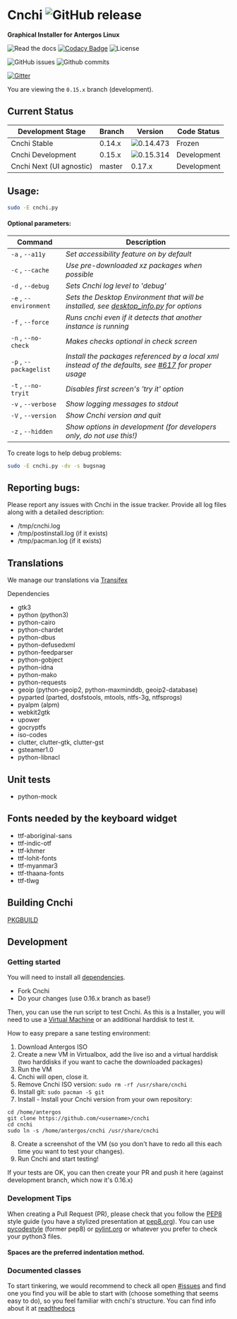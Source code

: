 # Cnchi ![GitHub release](https://img.shields.io/github/release/antergos/cnchi.svg)

**Graphical Installer for Antergos Linux**

![Read the docs](https://readthedocs.org/projects/cnchi/badge/?version=latest) [![Codacy Badge](https://api.codacy.com/project/badge/Grade/141e37590a9e4a2da3b3d84c0a6241ac)](https://www.codacy.com/project/karasu/Cnchi/dashboard?utm_source=github.com&amp;utm_medium=referral&amp;utm_content=Antergos/Cnchi&amp;utm_campaign=Badge_Grade_Dashboard) ![License](https://img.shields.io/github/license/antergos/cnchi.svg)

![GitHub issues](https://img.shields.io/github/issues/antergos/cnchi.svg)
![Github commits](https://img.shields.io/github/commits-since/antergos/cnchi/latest.svg)

[![Gitter](https://badges.gitter.im/Antergos/Cnchi.svg)](https://gitter.im/Antergos/Cnchi?utm_source=badge&utm_medium=badge&utm_campaign=pr-badge)

You are viewing the `0.15.x` branch (development).

## Current Status

|Development Stage|Branch|Version| Code Status|
----------------- | -------------- | -------------- | -------- |
|Cnchi Stable|0.14.x|![0.14.473](https://img.shields.io/github/release/antergos/cnchi.svg)|Frozen|
|Cnchi Development|0.15.x|![0.15.314](https://img.shields.io/github/release/antergos/cnchi/all.svg)|Development|
|Cnchi Next (UI agnostic)|master|0.17.x|Development|

## Usage:

```sh
sudo -E cnchi.py
```

#### Optional parameters:

|Command|Description|
----------------- | -------------- |
|```-a``` , ```--a11y```|*Set accessibility feature on by default*|
|```-c``` , ```--cache```|*Use pre-downloaded xz packages when possible*|
|```-d``` , ```--debug```|*Sets Cnchi log level to 'debug'*|
|```-e``` , ```--environment```|*Sets the Desktop Environment that will be installed, see [desktop_info.py](cnchi/desktop_info.py) for options*|
|```-f``` , ```--force```|*Runs cnchi even if it detects that another instance is running*|
|```-n``` , ```--no-check```|*Makes checks optional in check screen*|
|```-p``` , ```--packagelist```|*Install the packages referenced by a local xml instead of the defaults, see [#617](https://github.com/Antergos/Cnchi/issues/617) for proper usage*|
|```-t``` , ```--no-tryit```|*Disables first screen's 'try it' option*|
|```-v``` , ```--verbose```|*Show logging messages to stdout*|
|```-V``` , ```--version```|*Show Cnchi version and quit*|
|```-z``` , ```--hidden```|*Show options in development (for developers only, do not use this!)*|

To create logs to help debug problems:
```sh
sudo -E cnchi.py -dv -s bugsnag
```

## Reporting bugs:

Please report any issues with Cnchi in the issue tracker. Provide all log files along with a detailed description:

* /tmp/cnchi.log
* /tmp/postinstall.log (if it exists)
* /tmp/pacman.log (if it exists)

## Translations

We manage our translations via [Transifex](https://www.transifex.com/projects/p/antergos)

<a name="dependencies">Dependencies</a>

 - gtk3
 - python (python3)
 - python-cairo
 - python-chardet
 - python-dbus
 - python-defusedxml
 - python-feedparser
 - python-gobject
 - python-idna
 - python-mako
 - python-requests
 - geoip (python-geoip2, python-maxminddb, geoip2-database)
 - pyparted (parted, dosfstools, mtools, ntfs-3g, ntfsprogs)
 - pyalpm (alpm)
 - webkit2gtk
 - upower
 - gocryptfs
 - iso-codes
 - clutter, clutter-gtk, clutter-gst
 - gsteamer1.0
 - python-libnacl

## Unit tests
 - python-mock

## Fonts needed by the keyboard widget
 - ttf-aboriginal-sans
 - ttf-indic-otf
 - ttf-khmer
 - ttf-lohit-fonts
 - ttf-myanmar3
 - ttf-thaana-fonts
 - ttf-tlwg

## Building Cnchi

[PKGBUILD](https://raw.githubusercontent.com/Antergos/antergos-packages/master/antergos/cnchi-dev/PKGBUILD)

## Development

### Getting started

You will need to install all [dependencies](#dependencies).

- Fork Cnchi
- Do your changes (use 0.16.x branch as base!)

Then, you can use the run script to test Cnchi. As this is a Installer, you will need to use a [Virtual Machine](http://virtualbox.org) or an additional harddisk to test it.

How to easy prepare a sane testing environment:
1. Download Antergos ISO
2. Create a new VM in Virtualbox, add the live iso and a virtual harddisk (two harddisks if you want to cache the downloaded packages)
3. Run the VM
4. Cnchi will open, close it.
5. Remove Cnchi ISO version: `sudo rm -rf /usr/share/cnchi`
6. Install git: `sudo pacman -S git`
7. Install - Install your Cnchi version from your own repository:
```
cd /home/antergos
git clone https://github.com/<username>/cnchi
cd cnchi
sudo ln -s /home/antergos/cnchi /usr/share/cnchi
```
8. Create a screenshot of the VM (so you don't have to redo all this each time you want to test your changes).
9. Run Cnchi and start testing!

If your tests are OK, you can then create your PR and push it here (against development branch, which now it's 0.16.x)

### Development Tips

When creating a Pull Request (PR), please check that you follow the [PEP8](https://www.python.org/dev/peps/pep-0008/) style guide (you have a stylized presentation at [pep8.org](http://pep8.org)). You can use [pycodestyle](https://github.com/pycqa/pycodestyle) (former pep8) or [pylint.org](https://www.pylint.org) or whatever you prefer to check your python3 files.

#### Spaces are the preferred indentation method.

### Documented classes

To start tinkering, we would recommend to check all open [#issues](https://github.com/Antergos/Cnchi/issues) and find one you find you will be able to start with (choose something that seems easy to do), so you feel familiar with cnchi's structure. You can find info about it at [readthedocs](https://cnchi.readthedocs.io/en/latest/)
